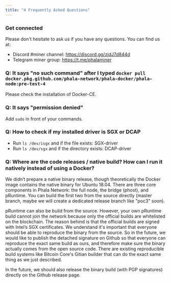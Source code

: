 ```yaml
---
title: "4 Frequently Asked Questions"
---
```


### Get connected

Please don't hesitate to ask us if you have any questions. You can find us at:

- Discord #miner channel: <https://discord.gg/zjdJ7d844d>
- Telegram miner group: <https://t.me/phalaminer>

### Q: It says "no such command" after I typed `docker pull docker.pkg.github.com/phala-network/phala-docker/phala-node:pre-test-4` 

Please check the installation of Docker-CE.

### Q: It says "permission denied"

Add `sudo` in front of your commands. 

### Q: How to check if my installed driver is SGX or DCAP

- Run `ls /dev/isgx` and if the file exists: SGX-driver
- Run `ls /dev/sgx` and if the directory exists: DCAP-driver

### Q: Where are the code releases / native build? How can I run it natively instead of using a Docker?

We didn’t prepare a native binary release, though theoretically the Docker image contains the native binary for Ubuntu 18.04. There are three core components in Phala Network: the full node, the bridge (phost), and pRuntime. You can build the first two from the source directly (master branch, maybe we will create a dedicated release branch like "poc3" soon).

pRuntime can also be build from the source. However, your own pRuntime build cannot join the network because only the official builds are whitelisted on the blockchain. The reason behind is that the official builds are signed with Intel’s SGX certificates. We understand it's important that everyone should be able to reproduce the binary from the source. So in the future, we would like to publish the detached signature on Github so that everyone can reproduce the exact same build as ours, and therefore make sure the binary actually comes from the open source code. There are existing reproducible build systems like Bitcoin Core's Gitian builder that can do the exact same thing as we just described.

In the future, we should also release the binary build (with PGP signatures) directly on the Github release page.
